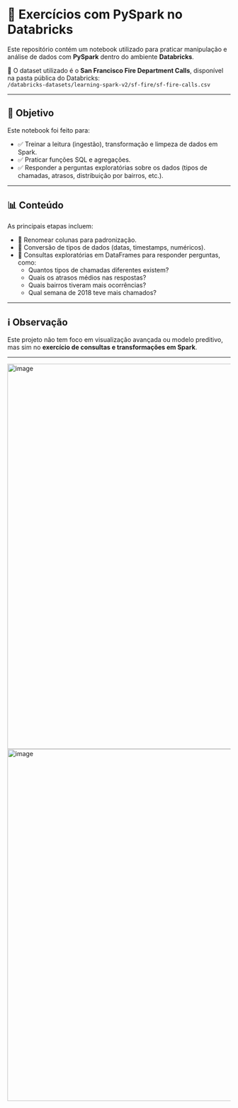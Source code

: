 # 🎲 Exercícios com PySpark no Databricks

Este repositório contém um notebook utilizado para praticar manipulação e análise de dados com **PySpark** dentro do ambiente **Databricks**.  

📂 O dataset utilizado é o **San Francisco Fire Department Calls**, disponível na pasta pública do Databricks:  
`/databricks-datasets/learning-spark-v2/sf-fire/sf-fire-calls.csv`

---

## 🎯 Objetivo
Este notebook foi feito para:  
- ✅ Treinar a leitura (ingestão), transformação e limpeza de dados em Spark.  
- ✅ Praticar funções SQL e agregações.  
- ✅ Responder a perguntas exploratórias sobre os dados (tipos de chamadas, atrasos, distribuição por bairros, etc.).  

---

## 📊 Conteúdo
As principais etapas incluem:  
- 📌 Renomear colunas para padronização.  
- 📌 Conversão de tipos de dados (datas, timestamps, numéricos).  
- 📌 Consultas exploratórias em DataFrames para responder perguntas, como:  
  - Quantos tipos de chamadas diferentes existem?  
  - Quais os atrasos médios nas respostas?  
  - Quais bairros tiveram mais ocorrências?  
  - Qual semana de 2018 teve mais chamados?  

---

## ℹ️ Observação
Este projeto não tem foco em visualização avançada ou modelo preditivo, mas sim no **exercício de consultas e transformações em Spark**.

---

<img width="1188" height="869" alt="image" src="https://github.com/user-attachments/assets/465d3126-91ee-4c9e-bfda-7148dbb4af52" />

<img width="916" height="794" alt="image" src="https://github.com/user-attachments/assets/0706994d-12e5-4132-8d43-761cd9150806" />


